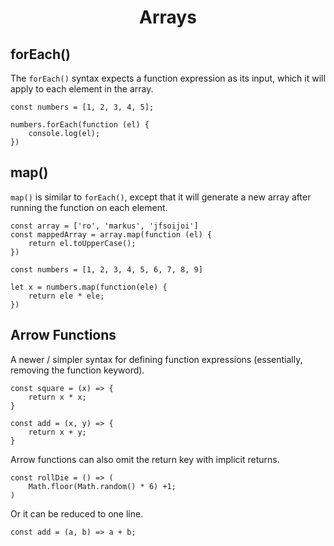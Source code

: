 <h1 style="text-align:center">Arrays</h1>

## forEach()
The ```forEach()``` syntax expects a function expression as its input, which it will apply to each element in the array. 

    const numbers = [1, 2, 3, 4, 5];

    numbers.forEach(function (el) {
        console.log(el);
    })

## map()
```map()``` is similar to ```forEach()```, except that it will generate a new array after running the function on each element.

    const array = ['ro', 'markus', 'jfsoijoi']
    const mappedArray = array.map(function (el) {
        return el.toUpperCase();
    })

    const numbers = [1, 2, 3, 4, 5, 6, 7, 8, 9]

    let x = numbers.map(function(ele) {
        return ele * ele;
    })

## Arrow Functions
A newer / simpler syntax for defining function expressions (essentially, removing the function keyword). 

    const square = (x) => {
        return x * x;
    }

    const add = (x, y) => {
        return x + y;
    }

Arrow functions can also omit the return key with implicit returns. 

    const rollDie = () => (
        Math.floor(Math.random() * 6) +1;
    )

Or it can be reduced to one line.

    const add = (a, b) => a + b;
